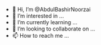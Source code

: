 - 👋 Hi, I’m @AbduIBashirNoorzai
- 👀 I’m interested in ...
- 🌱 I’m currently learning ...
- 💞️ I’m looking to collaborate on ...
- 📫 How to reach me ...

<!---
AbduIBashirNoorzai/AbduIBashirNoorzai is a ✨ special ✨ repository because its `README.md` (this file) appears on your GitHub profile.
You can click the Preview link to take a look at your changes.
--->
